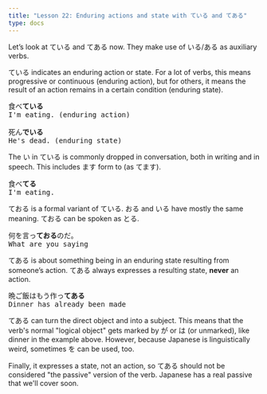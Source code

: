 ```yaml
---
title: "Lesson 22: Enduring actions and state with ている and てある"
type: docs
---
```



Let’s look at ている and てある now. They make use of いる/ある as auxiliary verbs.

ている indicates an enduring action or state. For a lot of verbs, this means progressive or continuous (enduring action), but for others, it means the result of an action remains in a certain condition (enduring state).

<pre>
食べ<b>ている</b> 
I'm eating. (enduring action)

死ん<b>でいる</b>
He's dead. (enduring state)
</pre>

The い in ている is commonly dropped in conversation, both in writing and in speech. This includes ます form to (as てます).

<pre>
食べ<b>てる</b>
I'm eating.
</pre>

ておる is a formal variant of ている. おる and いる have mostly the same meaning. ておる can be spoken as とる.

<pre>
何を言っ<b>ておる</b>のだ。
What are you saying
</pre>

てある is about something being in an enduring state resulting from someone’s action. てある always expresses a resulting state, **never** an action.

<pre>
晩ご飯はもう作っ<b>てある</b>
Dinner has already been made
</pre>

てある can turn the direct object and into a subject. This means that the verb's normal "logical object" gets marked by が or は (or unmarked), like dinner in the example above. However, because Japanese is linguistically weird, sometimes を can be used, too.

Finally, it expresses a state, not an action, so てある should not be considered "the passive" version of the verb. Japanese has a real passive that we'll cover soon.